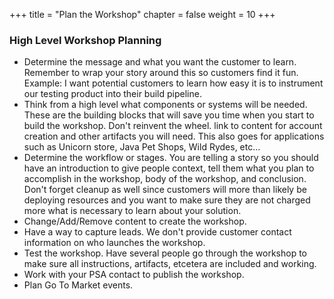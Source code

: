 +++
title = "Plan the Workshop"
chapter = false
weight = 10
+++


### High Level Workshop Planning
* Determine the message and what you want the customer to learn. Remember to wrap your story around this so customers find it fun. Example: I want potential customers to learn how easy it is to instrument our testing product into their build pipeline.  
* Think from a high level what components or systems will be needed. These are the building blocks that will save you time when you start to build the workshop. Don't reinvent the wheel. link to content for account creation and other artifacts you will need.  This also goes for applications such as Unicorn store, Java Pet Shops, Wild Rydes, etc...
* Determine the workflow or stages. You are telling a story so you should have an introduction to give people context, tell them what you plan to accomplish in the workshop, body of the workshop, and conclusion.  Don't forget cleanup as well since customers will more than likely be deploying resources and you want to make sure they are not charged more what is necessary to learn about your solution. 
* Change/Add/Remove content to create the workshop.
* Have a way to capture leads.  We don't provide customer contact information on who launches the workshop.
* Test the workshop.  Have several people go through the workshop to make sure all instructions, artifacts, etcetera are included and working.  
* Work with your PSA contact to publish the workshop.  
* Plan Go To Market events.
